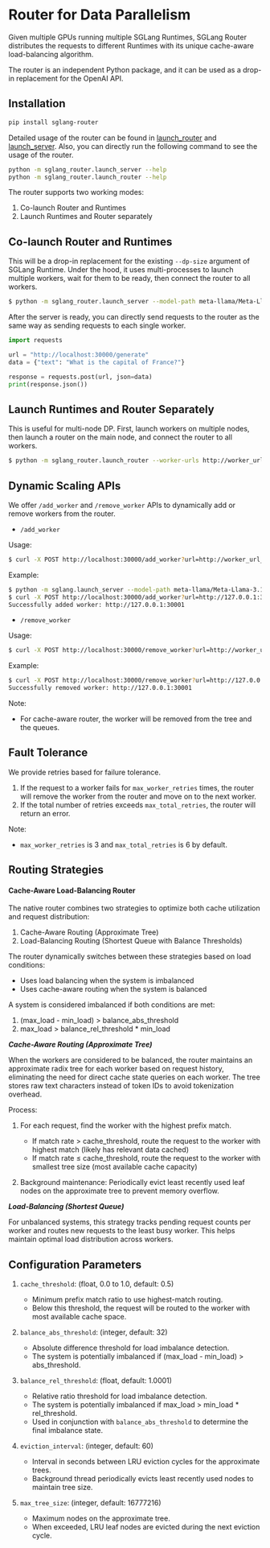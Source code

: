 # Router for Data Parallelism

Given multiple GPUs running multiple SGLang Runtimes, SGLang Router distributes the requests to different Runtimes with its unique cache-aware load-balancing algorithm.

The router is an independent Python package, and it can be used as a drop-in replacement for the OpenAI API.

## Installation

```bash
pip install sglang-router
```

Detailed usage of the router can be found in [launch_router](https://github.com/sgl-project/sglang/blob/main/sgl-router/py_src/sglang_router/launch_router.py) and [launch_server](https://github.com/sgl-project/sglang/blob/main/sgl-router/py_src/sglang/launch_server.py). Also, you can directly run the following command to see the usage of the router.

```bash
python -m sglang_router.launch_server --help
python -m sglang_router.launch_router --help
```

The router supports two working modes:

1. Co-launch Router and Runtimes
2. Launch Runtimes and Router separately

## Co-launch Router and Runtimes

This will be a drop-in replacement for the existing `--dp-size` argument of SGLang Runtime. Under the hood, it uses multi-processes to launch multiple workers, wait for them to be ready, then connect the router to all workers.

```bash
$ python -m sglang_router.launch_server --model-path meta-llama/Meta-Llama-3.1-8B-Instruct --dp-size 1
```

After the server is ready, you can directly send requests to the router as the same way as sending requests to each single worker.

```python
import requests

url = "http://localhost:30000/generate"
data = {"text": "What is the capital of France?"}

response = requests.post(url, json=data)
print(response.json())
```

## Launch Runtimes and Router Separately

This is useful for multi-node DP. First, launch workers on multiple nodes, then launch a router on the main node, and connect the router to all workers.

```bash
$ python -m sglang_router.launch_router --worker-urls http://worker_url_1 http://worker_url_2
```

## Dynamic Scaling APIs

We offer `/add_worker` and `/remove_worker` APIs to dynamically add or remove workers from the router.

- `/add_worker`

Usage:

```bash
$ curl -X POST http://localhost:30000/add_worker?url=http://worker_url_1
```

Example:

```bash
$ python -m sglang.launch_server --model-path meta-llama/Meta-Llama-3.1-8B-Instruct --port 30001
$ curl -X POST http://localhost:30000/add_worker?url=http://127.0.0.1:30001
Successfully added worker: http://127.0.0.1:30001
```

- `/remove_worker`

Usage:

```bash
$ curl -X POST http://localhost:30000/remove_worker?url=http://worker_url_1
```

Example:

```bash
$ curl -X POST http://localhost:30000/remove_worker?url=http://127.0.0.1:30001
Successfully removed worker: http://127.0.0.1:30001
```

Note:

- For cache-aware router, the worker will be removed from the tree and the queues.

## Fault Tolerance

We provide retries based for failure tolerance.

1. If the request to a worker fails for `max_worker_retries` times, the router will remove the worker from the router and move on to the next worker.
2. If the total number of retries exceeds `max_total_retries`, the router will return an error.

Note:

- `max_worker_retries` is 3 and `max_total_retries` is 6 by default.

## Routing Strategies

#### Cache-Aware Load-Balancing Router

The native router combines two strategies to optimize both cache utilization and request distribution:

1. Cache-Aware Routing (Approximate Tree)
2. Load-Balancing Routing (Shortest Queue with Balance Thresholds)

The router dynamically switches between these strategies based on load conditions:

- Uses load balancing when the system is imbalanced
- Uses cache-aware routing when the system is balanced

A system is considered imbalanced if both conditions are met:

1. (max_load - min_load) > balance_abs_threshold
2. max_load > balance_rel_threshold * min_load

***Cache-Aware Routing (Approximate Tree)***

When the workers are considered to be balanced, the router maintains an approximate radix tree for each worker based on request history, eliminating the need for direct cache state queries on each worker. The tree stores raw text characters instead of token IDs to avoid tokenization overhead.

Process:

1. For each request, find the worker with the highest prefix match.

   - If match rate > cache_threshold, route the request to the worker with highest match (likely has relevant data cached)
   - If match rate ≤ cache_threshold, route the request to the worker with smallest tree size (most available cache capacity)

2. Background maintenance: Periodically evict least recently used leaf nodes on the approximate tree to prevent memory overflow.

***Load-Balancing (Shortest Queue)***

For unbalanced systems, this strategy tracks pending request counts per worker and routes new requests to the least busy worker. This helps maintain optimal load distribution across workers.

## Configuration Parameters

1. `cache_threshold`: (float, 0.0 to 1.0, default: 0.5)
   - Minimum prefix match ratio to use highest-match routing.
   - Below this threshold, the request will be routed to the worker with most available cache space.

2. `balance_abs_threshold`: (integer, default: 32)
   - Absolute difference threshold for load imbalance detection.
   - The system is potentially imbalanced if (max_load - min_load) > abs_threshold.

3. `balance_rel_threshold`: (float, default: 1.0001)
   - Relative ratio threshold for load imbalance detection.
   - The system is potentially imbalanced if max_load > min_load * rel_threshold.
   - Used in conjunction with `balance_abs_threshold` to determine the final imbalance state.

4. `eviction_interval`: (integer, default: 60)
   - Interval in seconds between LRU eviction cycles for the approximate trees.
   - Background thread periodically evicts least recently used nodes to maintain tree size.

5. `max_tree_size`: (integer, default: 16777216)
   - Maximum nodes on the approximate tree.
   - When exceeded, LRU leaf nodes are evicted during the next eviction cycle.
